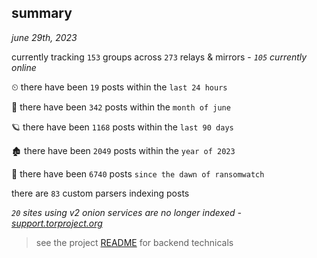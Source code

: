 
## summary
_june 29th, 2023_

currently tracking `153` groups across `273` relays & mirrors - _`105` currently online_

⏲ there have been `19` posts within the `last 24 hours`

🦈 there have been `342` posts within the `month of june`

🪐 there have been `1168` posts within the `last 90 days`

🏚 there have been `2049` posts within the `year of 2023`

🦕 there have been `6740` posts `since the dawn of ransomwatch`

there are `83` custom parsers indexing posts

_`20` sites using v2 onion services are no longer indexed - [support.torproject.org](https://support.torproject.org/onionservices/v2-deprecation/)_

> see the project [README](https://github.com/joshhighet/ransomwatch#ransomwatch--) for backend technicals
